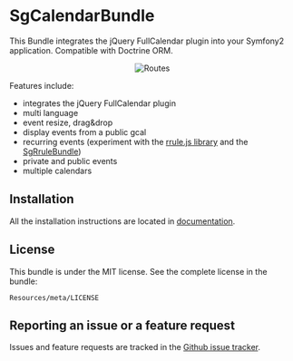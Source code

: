 # SgCalendarBundle

This Bundle integrates the jQuery FullCalendar plugin into your Symfony2 application. Compatible with Doctrine ORM.

<div style="text-align:center"><img alt="Routes" src="https://github.com/stwe/CalendarBundle/raw/master/Resources/doc/screen.jpg"></div>

Features include:
- integrates the jQuery FullCalendar plugin
- multi language
- event resize, drag&drop
- display events from a public gcal
- recurring events (experiment with the [rrule.js library](https://github.com/jkbr/rrule) and the [SgRruleBundle](https://github.com/stwe/RruleBundle))
- private and public events
- multiple calendars

## Installation

All the installation instructions are located in [documentation](https://github.com/stwe/CalendarBundle/blob/master/Resources/doc/index.md).

## License

This bundle is under the MIT license. See the complete license in the bundle:

    Resources/meta/LICENSE

## Reporting an issue or a feature request

Issues and feature requests are tracked in the [Github issue tracker](https://github.com/stwe/CalendarBundle/issues).